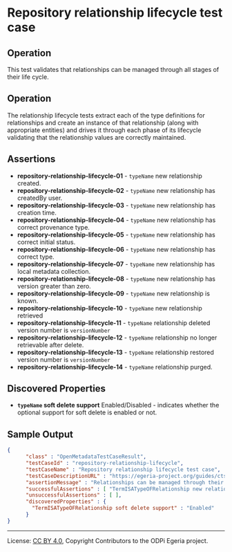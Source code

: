 <!-- SPDX-License-Identifier: CC-BY-4.0 -->
<!-- Copyright Contributors to the ODPi Egeria project. -->

# Repository relationship lifecycle test case

## Operation

This test validates that relationships can be managed through all stages of their life cycle.

## Operation

The relationship lifecycle tests extract each of the type definitions for relationships and create an instance of that
relationship (along with appropriate entities) and
drives it through each phase of its lifecycle validating that the relationship values are correctly maintained.

## Assertions

* **repository-relationship-lifecycle-01** - `typeName` new relationship created.
* **repository-relationship-lifecycle-02** - `typeName` new relationship has createdBy user.
* **repository-relationship-lifecycle-03** - `typeName` new relationship has creation time.
* **repository-relationship-lifecycle-04** - `typeName` new relationship has correct provenance type.
* **repository-relationship-lifecycle-05** - `typeName` new relationship has correct initial status.
* **repository-relationship-lifecycle-06** - `typeName` new relationship has correct type.
* **repository-relationship-lifecycle-07** - `typeName` new relationship has local metadata collection.
* **repository-relationship-lifecycle-08** - `typeName` new relationship has version greater than zero.
* **repository-relationship-lifecycle-09** - `typeName` new relationship is known.
* **repository-relationship-lifecycle-10** - `typeName` new relationship retrieved
* **repository-relationship-lifecycle-11** - `typeName` relationship deleted version number is `versionNumber`
* **repository-relationship-lifecycle-12** - `typeName` relationship no longer retrievable after delete.
* **repository-relationship-lifecycle-13** - `typeName` relationship restored version number is `versionNumber`
* **repository-relationship-lifecycle-14** - `typeName` relationship purged.


## Discovered Properties

* **`typeName` soft delete support** Enabled/Disabled - indicates whether the optional support for soft delete is enabled or not.


## Sample Output

```json
{
      "class" : "OpenMetadataTestCaseResult",
      "testCaseId" : "repository-relationship-lifecycle",
      "testCaseName" : "Repository relationship lifecycle test case",
      "testCaseDescriptionURL" : "https://egeria-project.org/guides/cts/repository-workbench/repository-relationship-lifecycle-test-case.md",
      "assertionMessage" : "Relationships can be managed through their lifecycle",
      "successfulAssertions" : [ "TermISATypeOFRelationship new relationship created.", "TermISATypeOFRelationship new relationship has createdBy user.", "TermISATypeOFRelationship new relationship has creation time.", "TermISATypeOFRelationship new relationship has correct provenance type.", "TermISATypeOFRelationship new relationship has correct initial status.", "TermISATypeOFRelationship new relationship has correct type.", "TermISATypeOFRelationship new relationship has local metadata collection.", "TermISATypeOFRelationship new relationship has version greater than zero.", "TermISATypeOFRelationship new relationship is known.", "TermISATypeOFRelationship new relationship retrieved.", "TermISATypeOFRelationship relationship deleted version number is 2", "TermISATypeOFRelationship relationship no longer retrievable after delete.", "TermISATypeOFRelationship relationship restored version number is 3", "TermISATypeOFRelationship relationship purged." ],
      "unsuccessfulAssertions" : [ ],
      "discoveredProperties" : {
        "TermISATypeOFRelationship soft delete support" : "Enabled"
      }
}
```


----
License: [CC BY 4.0](https://creativecommons.org/licenses/by/4.0/),
Copyright Contributors to the ODPi Egeria project.